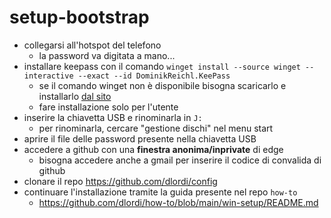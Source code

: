 # setup-bootstrap

- collegarsi all'hotspot del telefono
  - la password va digitata a mano...
- installare keepass con il comando `winget install --source winget --interactive --exact --id DominikReichl.KeePass`
  - se il comando winget non è disponibile bisogna scaricarlo e installarlo [dal sito](https://keepass.info/)
  - fare installazione solo per l'utente
- inserire la chiavetta USB e rinominarla in `J:`
  - per rinominarla, cercare "gestione dischi" nel menu start
- aprire il file delle password presente nella chiavetta USB
- accedere a github con una **finestra anonima/inprivate** di edge
  - bisogna accedere anche a gmail per inserire il codice di convalida di github
- clonare il repo https://github.com/dlordi/config
- continuare l'installazione tramite la guida presente nel repo `how-to`
  - https://github.com/dlordi/how-to/blob/main/win-setup/README.md
